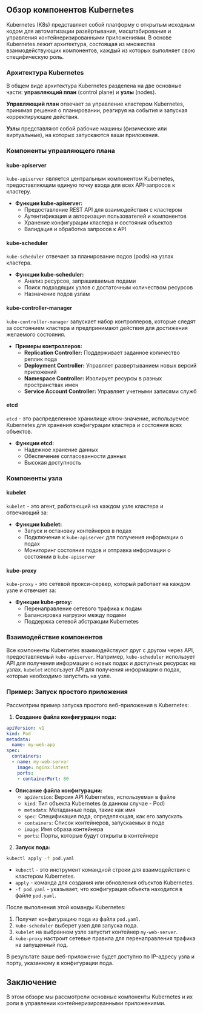 ## Обзор компонентов Kubernetes

Kubernetes (K8s) представляет собой платформу с открытым исходным кодом для автоматизации развёртывания, масштабирования и управления контейнеризированными приложениями. В основе Kubernetes лежит архитектура, состоящая из множества взаимодействующих компонентов, каждый из которых выполняет свою специфическую роль. 

### Архитектура Kubernetes

В общем виде архитектура Kubernetes разделена на две основные части: **управляющий план** (control plane) и **узлы** (nodes).

**Управляющий план** отвечает за управление кластером Kubernetes, принимая решения о планировании, реагируя на события и запуская корректирующие действия.

**Узлы** представляют собой рабочие машины (физические или виртуальные), на которых запускаются ваши приложения.

### Компоненты управляющего плана

#### kube-apiserver

`kube-apiserver` является центральным компонентом Kubernetes, предоставляющим единую точку входа для всех API-запросов к кластеру. 

* **Функции kube-apiserver:**
    * Предоставление REST API для взаимодействия с кластером
    * Аутентификация и авторизация пользователей и компонентов
    * Хранение конфигурации кластера и состояния объектов
    * Валидация и обработка запросов к API

#### kube-scheduler

`kube-scheduler` отвечает за планирование подов (pods) на узлах кластера. 

* **Функции kube-scheduler:**
    * Анализ ресурсов, запрашиваемых подами
    * Поиск подходящих узлов с достаточным количеством ресурсов
    * Назначение подов узлам

#### kube-controller-manager

`kube-controller-manager` запускает набор контроллеров, которые следят за состоянием кластера и предпринимают действия для достижения желаемого состояния.

* **Примеры контроллеров:**
    * **Replication Controller:** Поддерживает заданное количество реплик пода
    * **Deployment Controller:** Управляет развертыванием новых версий приложений
    * **Namespace Controller:** Изолирует ресурсы в разных пространствах имен
    * **Service Account Controller:** Управляет учетными записями служб

#### etcd

`etcd` - это распределенное хранилище ключ-значение, используемое Kubernetes для хранения конфигурации кластера и состояния всех объектов.

* **Функции etcd:**
    * Надежное хранение данных
    * Обеспечение согласованности данных
    * Высокая доступность

### Компоненты узла

#### kubelet

`kubelet` - это агент, работающий на каждом узле кластера и отвечающий за:

* **Функции kubelet:**
    * Запуск и остановку контейнеров в подах
    * Подключение к `kube-apiserver` для получения информации о подах
    * Мониторинг состояния подов и отправка информации о состоянии в `kube-apiserver`

#### kube-proxy

`kube-proxy` - это сетевой прокси-сервер, который работает на каждом узле и отвечает за:

* **Функции kube-proxy:**
    * Перенаправление сетевого трафика к подам
    * Балансировка нагрузки между подами
    * Поддержка сетевой абстракции Kubernetes

### Взаимодействие компонентов

Все компоненты Kubernetes взаимодействуют друг с другом через API, предоставляемый `kube-apiserver`. Например, `kube-scheduler` использует API для получения информации о новых подах и доступных ресурсах на узлах. `kubelet` использует API для получения информации о подах, которые необходимо запустить на узле.

### Пример: Запуск простого приложения

Рассмотрим пример запуска простого веб-приложения в Kubernetes:

1. **Создание файла конфигурации пода:**

```yaml
apiVersion: v1
kind: Pod
metadata:
  name: my-web-app
spec:
  containers:
  - name: my-web-server
    image: nginx:latest
    ports:
    - containerPort: 80
```
* **Описание файла конфигурации:**
    * `apiVersion`: Версия API Kubernetes, используемая в файле
    * `kind`: Тип объекта Kubernetes (в данном случае - Pod)
    * `metadata`: Метаданные пода, такие как имя
    * `spec`: Спецификация пода, определяющая, как его запускать
    * `containers`: Список контейнеров, запускаемых в поде
    * `image`: Имя образа контейнера
    * `ports`: Порты, которые будут открыты в контейнере

2. **Запуск пода:**

```bash
kubectl apply -f pod.yaml
```
* `kubectl` - это инструмент командной строки для взаимодействия с кластером Kubernetes.
* `apply` - команда для создания или обновления объектов Kubernetes.
* `-f pod.yaml` - указывает, что конфигурация объекта находится в файле `pod.yaml`.

После выполнения этой команды Kubernetes:

1. Получит конфигурацию пода из файла `pod.yaml`.
2. `kube-scheduler` выберет узел для запуска пода.
3. `kubelet` на выбранном узле запустит контейнер `my-web-server`.
4. `kube-proxy` настроит сетевые правила для перенаправления трафика на запущенный под.

В результате ваше веб-приложение будет доступно по IP-адресу узла и порту, указанному в конфигурации пода. 

## Заключение

В этом обзоре мы рассмотрели основные компоненты Kubernetes и их роли в управлении контейнеризированными приложениями. 
